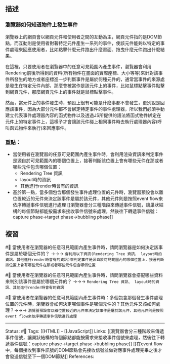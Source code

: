 ## 描述

### 瀏覽器如何知道物件上發生事件

  

瀏覽器上的網頁會以網頁元件和使用者之間的互動為主，網頁元件指的是DOM節點，而互動則是使用者對著特定元件產生一系列的事件，使該元件能夠以特定的事件處理來回應使用者，比如點擊什麼元件跑出什麼畫面、拖曳什麼元件跑出什麼結果。

  

在這裡，只要使用者在瀏覽器中的任意可見範圍內產生事件，瀏覽器會利用Rendering前後所得到的資料(所有物件在畫面的實際座標、大小等等)來針對該事件所發生的地方或者座標進一步判斷事件是屬於何種元件的，通常當事件的來源處是發生在特定元件內部，那麼會被當作是該元件上的事件，比如鼠標點擊事件點擊到網頁元件，那麼網頁元件上的事件就是鼠標點擊事件。

  

然而，當元件上的事件發生時，預設上很有可能是什麼事都不會發生，更別說是回應該事件，因為大部分元件都不會綁定特定事件的事件處理器，所以我們必須手動建立代表事件處理器內容的函式物件以及透過JS所提供的語法將函式物件綁定在元件上的特定事件上，這樣子才會讓該元件碰上相同事件時去執行處理器內容(呼叫函式物件來執行)來回應事件。


### 重點：
- 當使用者在瀏覽器的任意可見範圍內產生事件時，會利用渲染資訊來判定事件是源自於可見範圍內的哪個位置上，接著判斷該位置上會有哪些元件在那或者哪些元件包含哪個位置：
	- Rendering Tree 資訊
	- layout時的資訊
	- 其他進行render時會有的資訊
- 基於第一點，當多個包含那個發生事件處理位置的元件時，瀏覽器預設會以離位置較近的元件來決定該事件是屬於該元件，其他元件則是按照event flow來依序轉遞事件信號進行處理
[[瀏覽器會分三種階段來傳遞事件信號，讓巢狀結構的每個節點都能按需求來接收事件信號來處理，然後往下轉遞事件信號：capture phase->target phase->bubbling phase]]
## 複習

#🧠 當使用者在瀏覽器的任意可見範圍內產生事件時，請問瀏覽器是如何決定該事件是屬於哪個元件的？ ->->-> `會利用以下資訊(Rendering Tree 資訊、 layout時的資訊、其他進行render時會有的資訊)來判定事件是源自於可見範圍內的哪個位置上，接著判斷該位置上會有哪些元件在那或者哪些元件包含哪個位置`
<!--SR:!2022-12-30,30,250-->

#🧠 當使用者在瀏覽器的任意可見範圍內產生事件時，請問瀏覽器會搭配哪些資料來判別該事件是屬於哪個元件的？ ->->-> `Rendering Tree 資訊、 layout時的資訊、其他進行render時會有的資訊`
<!--SR:!2023-01-01,32,250-->

#🧠 當使用者在瀏覽器的任意可見範圍內產生事件時：多個包含那個發生事件處理位置的元件時，瀏覽器會如何決定哪個事件是哪個元件的？其他元件又該如何處理？->->-> `瀏覽器預設會以離位置較近的元件來決定該事件是屬於該元件，其他元件則是按照event flow來依序轉遞事件信號進行處理`
<!--SR:!2022-12-29,29,250-->




---
Status: #🌱 
Tags:
[[HTML]] - [[JavaScript]]
Links:
[[瀏覽器會分三種階段來傳遞事件信號，讓巢狀結構的每個節點都能按需求來接收事件信號來處理，然後往下轉遞事件信號：capture phase->target phase->bubbling phase]]
[[在event flow中，每個接收到事件訊號的DOM節點會先接收信號並做對應事件處理完畢之後才會發送信號至下一個DOM節點]]
References: